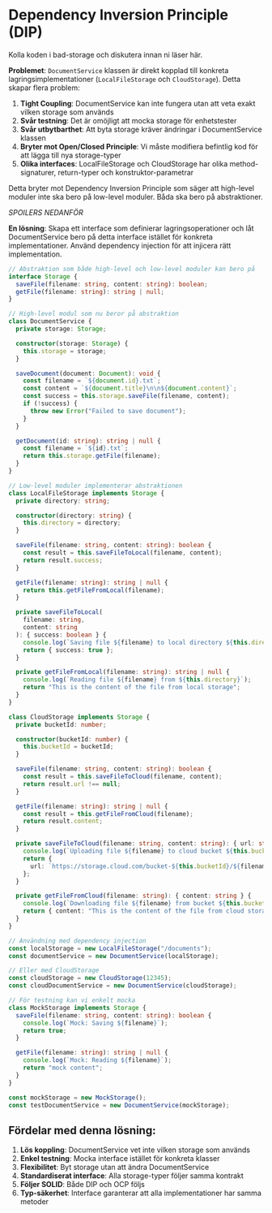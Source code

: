 # Dependency Inversion Principle (DIP)

Kolla koden i bad-storage och diskutera innan ni läser här.

**Problemet**: `DocumentService` klassen är direkt kopplad till konkreta lagringsimplementationer (`LocalFileStorage` och `CloudStorage`). Detta skapar flera problem:

1. **Tight Coupling**: DocumentService kan inte fungera utan att veta exakt vilken storage som används
2. **Svår testning**: Det är omöjligt att mocka storage för enhetstester
3. **Svår utbytbarthet**: Att byta storage kräver ändringar i DocumentService klassen
4. **Bryter mot Open/Closed Principle**: Vi måste modifiera befintlig kod för att lägga till nya storage-typer
5. **Olika interfaces**: LocalFileStorage och CloudStorage har olika method-signaturer, return-typer och konstruktor-parametrar

Detta bryter mot Dependency Inversion Principle som säger att high-level moduler inte ska bero på low-level moduler. Båda ska bero på abstraktioner.

_SPOILERS NEDANFÖR_

**En lösning**: Skapa ett interface som definierar lagringsoperationer och låt DocumentService bero på detta interface istället för konkreta implementationer. Använd dependency injection för att injicera rätt implementation.

```typescript
// Abstraktion som både high-level och low-level moduler kan bero på
interface Storage {
  saveFile(filename: string, content: string): boolean;
  getFile(filename: string): string | null;
}

// High-level modul som nu beror på abstraktion
class DocumentService {
  private storage: Storage;

  constructor(storage: Storage) {
    this.storage = storage;
  }

  saveDocument(document: Document): void {
    const filename = `${document.id}.txt`;
    const content = `${document.title}\n\n${document.content}`;
    const success = this.storage.saveFile(filename, content);
    if (!success) {
      throw new Error("Failed to save document");
    }
  }

  getDocument(id: string): string | null {
    const filename = `${id}.txt`;
    return this.storage.getFile(filename);
  }
}

// Low-level moduler implementerar abstraktionen
class LocalFileStorage implements Storage {
  private directory: string;

  constructor(directory: string) {
    this.directory = directory;
  }

  saveFile(filename: string, content: string): boolean {
    const result = this.saveFileToLocal(filename, content);
    return result.success;
  }

  getFile(filename: string): string | null {
    return this.getFileFromLocal(filename);
  }

  private saveFileToLocal(
    filename: string,
    content: string
  ): { success: boolean } {
    console.log(`Saving file ${filename} to local directory ${this.directory}`);
    return { success: true };
  }

  private getFileFromLocal(filename: string): string | null {
    console.log(`Reading file ${filename} from ${this.directory}`);
    return "This is the content of the file from local storage";
  }
}

class CloudStorage implements Storage {
  private bucketId: number;

  constructor(bucketId: number) {
    this.bucketId = bucketId;
  }

  saveFile(filename: string, content: string): boolean {
    const result = this.saveFileToCloud(filename, content);
    return result.url !== null;
  }

  getFile(filename: string): string | null {
    const result = this.getFileFromCloud(filename);
    return result.content;
  }

  private saveFileToCloud(filename: string, content: string): { url: string } {
    console.log(`Uploading file ${filename} to cloud bucket ${this.bucketId}`);
    return {
      url: `https://storage.cloud.com/bucket-${this.bucketId}/${filename}`,
    };
  }

  private getFileFromCloud(filename: string): { content: string } {
    console.log(`Downloading file ${filename} from bucket ${this.bucketId}`);
    return { content: "This is the content of the file from cloud storage" };
  }
}

// Användning med dependency injection
const localStorage = new LocalFileStorage("/documents");
const documentService = new DocumentService(localStorage);

// Eller med CloudStorage
const cloudStorage = new CloudStorage(12345);
const cloudDocumentService = new DocumentService(cloudStorage);

// För testning kan vi enkelt mocka
class MockStorage implements Storage {
  saveFile(filename: string, content: string): boolean {
    console.log(`Mock: Saving ${filename}`);
    return true;
  }

  getFile(filename: string): string | null {
    console.log(`Mock: Reading ${filename}`);
    return "mock content";
  }
}

const mockStorage = new MockStorage();
const testDocumentService = new DocumentService(mockStorage);
```

## Fördelar med denna lösning:

1. **Lös koppling**: DocumentService vet inte vilken storage som används
2. **Enkel testning**: Mocka interface istället för konkreta klasser
3. **Flexibilitet**: Byt storage utan att ändra DocumentService
4. **Standardiserat interface**: Alla storage-typer följer samma kontrakt
5. **Följer SOLID**: Både DIP och OCP följs
6. **Typ-säkerhet**: Interface garanterar att alla implementationer har samma metoder
